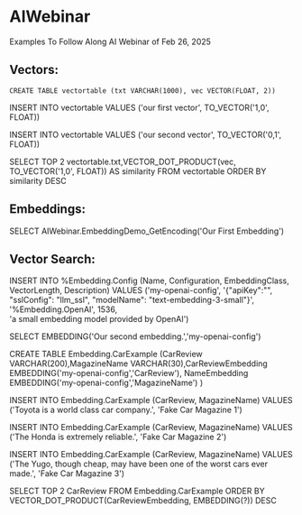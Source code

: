 # AIWebinar
Examples To Follow Along AI Webinar of Feb 26, 2025

## Vectors:
    
    CREATE TABLE vectortable (txt VARCHAR(1000), vec VECTOR(FLOAT, 2))
    

INSERT INTO vectortable VALUES ('our first vector', TO_VECTOR('1,0', FLOAT))

INSERT INTO vectortable VALUES ('our second vector', TO_VECTOR('0,1', FLOAT))

SELECT TOP 2 vectortable.txt,VECTOR_DOT_PRODUCT(vec, TO_VECTOR('1,0', FLOAT)) AS similarity FROM vectortable ORDER BY similarity DESC

## Embeddings:

SELECT AIWebinar.EmbeddingDemo_GetEncoding('Our First Embedding')

## Vector Search:

INSERT INTO %Embedding.Config (Name, Configuration, EmbeddingClass, VectorLength, Description)
  VALUES ('my-openai-config', 
          '{"apiKey":"<api key>", 
            "sslConfig": "llm_ssl", 
            "modelName": "text-embedding-3-small"}',
          '%Embedding.OpenAI', 
          1536,  
          'a small embedding model provided by OpenAI') 

SELECT EMBEDDING('Our second embedding.','my-openai-config')

CREATE TABLE Embedding.CarExample (CarReview VARCHAR(200),MagazineName VARCHAR(30),CarReviewEmbedding EMBEDDING('my-openai-config','CarReview'), NameEmbedding EMBEDDING('my-openai-config','MagazineName') )

INSERT INTO Embedding.CarExample (CarReview, MagazineName)
VALUES ('Toyota is a world class car company.', 'Fake Car Magazine 1')

INSERT INTO Embedding.CarExample (CarReview, MagazineName)
VALUES ('The Honda is extremely reliable.', 'Fake Car Magazine 2')

INSERT INTO Embedding.CarExample (CarReview, MagazineName)
VALUES ('The Yugo, though cheap, may have been one of the worst cars ever made.', 'Fake Car Magazine 3')

SELECT TOP 2 CarReview FROM Embedding.CarExample ORDER BY VECTOR_DOT_PRODUCT(CarReviewEmbedding, EMBEDDING(?)) DESC
